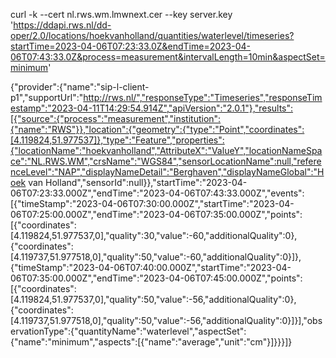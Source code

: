 curl -k --cert nl.rws.wm.lmwnext.cer --key server.key 'https://ddapi.rws.nl/dd-oper/2.0/locations/hoekvanholland/quantities/waterlevel/timeseries?startTime=2023-04-06T07:23:33.0Z&endTime=2023-04-06T07:43:33.0Z&process=measurement&intervalLength=10min&aspectSet=minimum'

{"provider":{"name":"sip-l-client-p1","supportUrl":"http://rws.nl/","responseType":"Timeseries","responseTimestamp":"2023-04-11T14:29:54.914Z","apiVersion":"2.0.1"},"results":[{"source":{"process":"measurement","institution":{"name":"RWS"}},"location":{"geometry":{"type":"Point","coordinates":[4.119824,51.977537]},"type":"Feature","properties":{"locationName":"hoekvanholland","AttributeX":"ValueY","locationNameSpace":"NL.RWS.WM","crsName":"WGS84","sensorLocationName":null,"referenceLevel":"NAP","displayNameDetail":"Berghaven","displayNameGlobal":"Hoek van Holland","sensorId":null}},"startTime":"2023-04-06T07:23:33.000Z","endTime":"2023-04-06T07:43:33.000Z","events":[{"timeStamp":"2023-04-06T07:30:00.000Z","startTime":"2023-04-06T07:25:00.000Z","endTime":"2023-04-06T07:35:00.000Z","points":[{"coordinates":[4.119824,51.977537,0],"quality":30,"value":-60,"additionalQuality":0},{"coordinates":[4.119737,51.977518,0],"quality":50,"value":-60,"additionalQuality":0}]},{"timeStamp":"2023-04-06T07:40:00.000Z","startTime":"2023-04-06T07:35:00.000Z","endTime":"2023-04-06T07:45:00.000Z","points":[{"coordinates":[4.119824,51.977537,0],"quality":50,"value":-56,"additionalQuality":0},{"coordinates":[4.119737,51.977518,0],"quality":50,"value":-56,"additionalQuality":0}]}],"observationType":{"quantityName":"waterlevel","aspectSet":{"name":"minimum","aspects":[{"name":"average","unit":"cm"}]}}}]}
